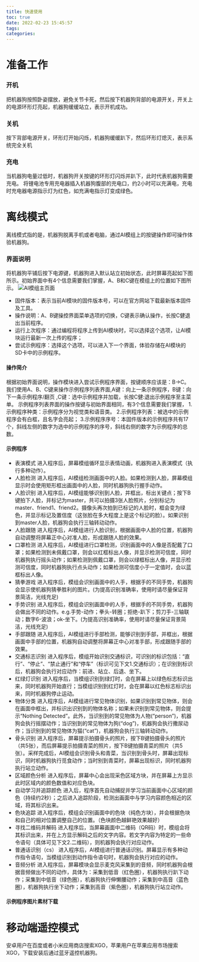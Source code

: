 ```yaml
---
title: 快速使用
toc: true
date: 2022-02-23 15:45:57
tags:
categories: 
---
```


# 准备工作

### 开机
把机器狗按照卧姿摆放，避免关节卡死，然后按下机器狗背部的电源开关，开关上的电源环形灯亮起，机器狗缓缓站立，表示开机成功。

### 关机
按下背部电源开关，环形灯开始闪烁，机器狗缓缓趴下，然后环形灯熄灭，表示系统完全关机

### 充电
当机器狗电量过低时，机器狗开关按键的环形灯闪烁并趴下，此时代表机器狗需要充电。
将锂电池专用充电器插入机器狗腹部的充电口，约2小时可以充满电，充电时充电器电源指示灯为红色，如充满电指示灯变成绿色。


# 离线模式
离线模式指的是，机器狗脱离手机或者电脑，通过AI模组上的按键操作即可操作体验机器狗。

### 界面说明 
将机器狗平铺后按下电源键，机器狗进入默认站立初始状态，此时屏幕亮起如下图所示。初始界面中有4个信息需要我们掌握，A、B和C键在模组上的位置如下图所示。
![AI模组主页面](./main1.png)

- 固件版本：表示当前AI模块的固件版本号，可以在官方网站下载最新版本固件及工具。
- 操作说明：A、B键操控界面菜单选项的切换，C键表示确认操作，长按C健退出当前程序。
- 运行上次程序：通过编程将程序上传到AI模块时，可以选择这个选项，让AI模块运行最新一次上传的程序；
- 尝试示例程序：选择这个选项，可以进入下一个界面，体验存储在AI模块的SD卡中的示例程序。

#### 操作简介
根据初始界面说明，操作模块进入尝试示例程序界面，按键顺序应该是：B→C。我们使用A、B、C键来操作示例程序列表界面,A键：向上一条示例程序，B键：向下一条示例程序/翻页 ,C键：选中示例程序并加载，长按C健:退出示例程序至主菜单。
示例程序列表界面的操作按键与初始界面相同，有3个信息需要我们掌握，
1.示例程序种类：示例程序分为视觉类和语音类。
2.示例程序列表：被选中的示例程序会有白框，且名字会亮起；
3.示例程序序号：本固件版本的示例程序共有17个，斜线左侧的数字为选中的示例程序的序号，斜线右侧的数字为示例程序的总数。

#### 示例程序
- 表演模式	进入程序后，屏幕模组循环显示表情动画，机器狗进入表演模式（执行多种动作）。
- 人脸检测	进入程序后，AI模组检测画面中的人脸。如果检测到人脸，屏幕模组显示时会使用矩形框出画面中的人脸，同时机器狗执行握手动作。
- 人脸识别	进入程序后，AI模组能够识别到人脸，并框出，标出关键点；按下B键拍下人脸，并标记为master，共可以拍摄3张人脸照片，分别标记为master、friend1、friend2。摄像头再次拍到已标记的人脸时，框会变为绿色，并显示标记及置信度（这张脸在多大程度上是这个标记的脸）。如果识别到master人脸，机器狗会执行三轴转动动作。
- 人脸跟随	进入程序后，AI模组进行人脸识别，根据画面中人脸的位置，机器狗自动调整将屏幕正中心对准人脸，形成跟随人脸的效果。
- 口罩检测	进入程序后，AI模组进行口罩检测，识别画面中的人像是否配戴了口罩；如果检测到未佩戴口罩，则会以红框标出人像，并显示检测可信度，同时机器狗执行摇头动作；如果检测到佩戴口罩，则会以绿框标出人像，并显示检测可信度，同时机器狗执行点头动作；如果检测可信度小于一定值时，会以蓝框标出人像。
- 猜拳游戏	进入程序后，模组会识别画面中的人手，根据手的不同手势，机器狗会显示使机器狗猜拳胜利的图片。(为提高识别准确率，使用时请尽量保证背景简洁，光线充足)
- 手势识别	进入程序后，模组会识别画面中的人手，根据手的不同手势，机器狗会做出不同的动作。e.g.手势-动作；拳头-转圈；拒绝-趴下；剪刀手-三轴联动；数字6-波浪；ok-坐下。(为提高识别准确率，使用时请尽量保证背景简洁，光线充足)
- 手部跟随	进入程序后，AI模组进行手部检测，能够识别到手部，并框出，根据画面中手部的位置，机器狗自动调整将屏幕正中心对准手部，形成跟随手部的效果。
- 交通标志识别	进入程序后，模组开始识别交通标识，可识别的标识包括：“直行”、“停止”、“禁止通行”和“停车”（标识可见下文1.交通标识）；在识别到标识后，机器狗会执行对应动作：前进、站立、后退、坐下。
- 红绿灯识别	进入程序后，当模组识别到绿灯时，会在屏幕上以绿色标志标识出来，同时机器狗开始直行；当模组识别到红灯时，会在屏幕以红色标志标识出来，同时机器狗停止运动。
- 物体分类	进入程序后，AI模组进行常见物体识别，如果识别到常见物体，则会在画面中框出，并标识出识别到的物体名称；如果未识别到常见物体，则会提示“Nothing Detected”。此外，当识别到的常见物体为人物(“person”)，机器狗会执行摇摆动作；当识别到的常见物体为狗(“dog”)，机器狗会执行撒尿动作；当识别到的常见物体为猫(“cat”)，机器狗会执行三轴转动动作。
- 骨头识别	进入程序后，屏幕提示拍摄骨头的照片，按下B键拍摄骨头的照片（共5张），而后屏幕提示拍摄青菜的照片，按下B键拍摄青菜的照片（共5张）。采样完成后，AI模组会识别骨头和青菜，当识别到骨头时，屏幕出现标识，同时机器狗执行觅食动作；当时别到青菜时，屏幕出现标识，同时机器狗执行站立动作。
- 区域颜色分析	进入程序后，屏幕中心会出现采色区域方块，并在屏幕上方显示此时区域内的颜色数值和对应色块。
- 自动学习并追踪颜色	进入后，程序首先自动捕捉并学习当前画面中心区域的颜色（持续约2秒）；之后进入追踪阶段，检测出画面中与学习内容颜色相近的区域，将其标识出来。
- 色块追踪	进入程序后，模组会识别画面中的色块（纯色方块），并会根据色块和自己的相对位置调整自己的位置。（色块颜色越鲜艳效果越好）
- 寻找二维码并解码	进入程序后，当屏幕画面中二维码（QR码）时，模组会将其标识出来，并在上方显示解码之后的文字内容。若文字内容为特定的一些命令语句（具体可见下文2.二维码），则机器狗会执行对应动作。
- 普通话识别（cs）	进入程序后，AI模组进行普通话识别。屏幕显示有多种动作指令语句，当模组识别到动作指令语句时，机器狗会执行对应的动作。
- 音频分析	进入程序后，屏幕模块会显示麦克风采集到的音频，同时机器狗会根据音频做出不同的动作，具体为：采集到低音（红色圈），机器狗执行趴下动作；采集到中低音（绿色圈），机器狗执行伸懒腰动作；采集到中高音（蓝色圈），机器狗执行坐下动作；采集到高音（紫色圈），机器狗执行站立动作。

#### 示例程序图片素材下载 

# 移动端遥控模式
安卓用户在百度或者小米应用商店搜索XGO，苹果用户在苹果应用市场搜索XGO，下载安装后通过蓝牙遥控机器狗。

